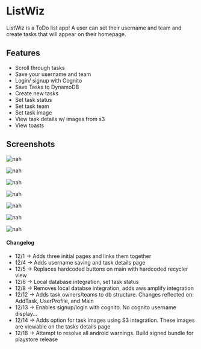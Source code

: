 # ListWiz

ListWiz is a ToDo list app! A user can set their username and team and create tasks that will appear on their homepage.

## Features

- Scroll through tasks
- Save your username and team
- Login/ signup with Cognito
- Save Tasks to DynamoDB
- Create new tasks
- Set task status
- Set task team
- Set task image
- View task details w/ images from s3
- View toasts

## Screenshots

![nah](/app/screenshots/main.png)

![nah](/app/screenshots/addTask.png)

![nah](/app/screenshots/all.png)

![nah](/app/screenshots/taskDetail.png)

![nah](/app/screenshots/profile.png)

![nah](/app/screenshots/signup.png)

![nah](/app/screenshots/signin.png)


#### Changelog

- 12/1 -> Adds three initial pages and links them together
- 12/4 -> Adds username saving and task details page
- 12/5 -> Replaces hardcoded buttons on main with hardcoded recycler view
- 12/6 -> Local database integration, set task status
- 12/8 -> Removes local databse integration, adds aws amplify integration
- 12/12 -> Adds task owners/teams to db structure. Changes reflected on: AddTask, UserProfile, and Main
- 12/13 -> Enables signup/login with cognito. No cognito username display...
- 12/14 -> Adds option for task images using S3 integration. These images are viewable on the tasks details page
- 12/18 -> Attempt to resolve all android warnings. Build signed bundle for playstore release
